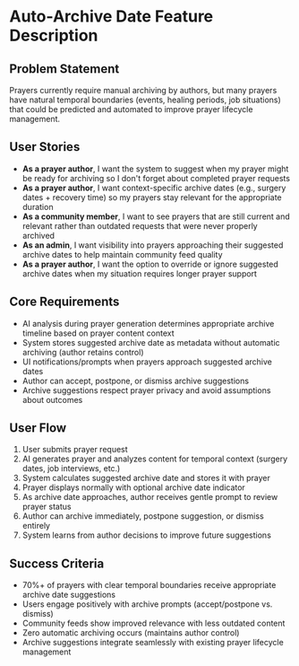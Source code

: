 # Auto-Archive Date Feature Description

## Problem Statement
Prayers currently require manual archiving by authors, but many prayers have natural temporal boundaries (events, healing periods, job situations) that could be predicted and automated to improve prayer lifecycle management.

## User Stories
- **As a prayer author**, I want the system to suggest when my prayer might be ready for archiving so I don't forget about completed prayer requests
- **As a prayer author**, I want context-specific archive dates (e.g., surgery dates + recovery time) so my prayers stay relevant for the appropriate duration
- **As a community member**, I want to see prayers that are still current and relevant rather than outdated requests that were never properly archived
- **As an admin**, I want visibility into prayers approaching their suggested archive dates to help maintain community feed quality
- **As a prayer author**, I want the option to override or ignore suggested archive dates when my situation requires longer prayer support

## Core Requirements
- AI analysis during prayer generation determines appropriate archive timeline based on prayer content context
- System stores suggested archive date as metadata without automatic archiving (author retains control)
- UI notifications/prompts when prayers approach suggested archive dates
- Author can accept, postpone, or dismiss archive suggestions
- Archive suggestions respect prayer privacy and avoid assumptions about outcomes

## User Flow
1. User submits prayer request
2. AI generates prayer and analyzes content for temporal context (surgery dates, job interviews, etc.)
3. System calculates suggested archive date and stores it with prayer
4. Prayer displays normally with optional archive date indicator
5. As archive date approaches, author receives gentle prompt to review prayer status
6. Author can archive immediately, postpone suggestion, or dismiss entirely
7. System learns from author decisions to improve future suggestions

## Success Criteria
- 70%+ of prayers with clear temporal boundaries receive appropriate archive date suggestions
- Users engage positively with archive prompts (accept/postpone vs. dismiss)
- Community feeds show improved relevance with less outdated content
- Zero automatic archiving occurs (maintains author control)
- Archive suggestions integrate seamlessly with existing prayer lifecycle management